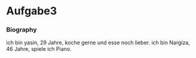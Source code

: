 
# Aufgabe3

### Biography

ich bin yasin, 29 Jahre, koche gerne und esse noch lieber. 
ich bin Nargiza, 46 Jahre, spiele ich Piano. 
